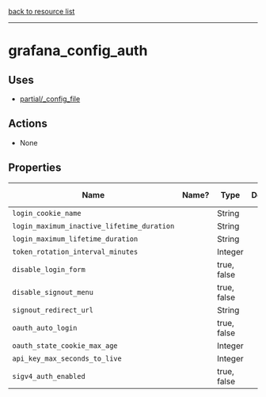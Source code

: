 [back to resource list](https://github.com/sous-chefs/grafana#resources)

---

# grafana_config_auth

## Uses

- [partial/_config_file](partial/_config_file.md)

## Actions

- None

## Properties

| Name                                       | Name? | Type        | Default | Description | Allowed Values |
| ------------------------------------------ | ----- | ----------- | ------- | ----------- | -------------- |
| `login_cookie_name`                        |       | String      |         |             |                |
| `login_maximum_inactive_lifetime_duration` |       | String      |         |             |                |
| `login_maximum_lifetime_duration`          |       | String      |         |             |                |
| `token_rotation_interval_minutes`          |       | Integer     |         |             |                |
| `disable_login_form`                       |       | true, false |         |             |                |
| `disable_signout_menu`                     |       | true, false |         |             |                |
| `signout_redirect_url`                     |       | String      |         |             |                |
| `oauth_auto_login`                         |       | true, false |         |             |                |
| `oauth_state_cookie_max_age`               |       | Integer     |         |             |                |
| `api_key_max_seconds_to_live`              |       | Integer     |         |             |                |
| `sigv4_auth_enabled`                       |       | true, false |         |             |                |
